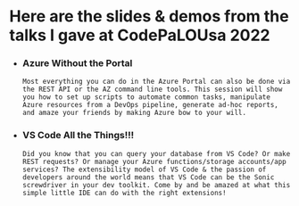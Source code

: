 # Here are the slides & demos from the talks I gave at CodePaLOUsa 2022

* ### Azure Without the Portal
    ```
    Most everything you can do in the Azure Portal can also be done via the REST API or the AZ command line tools. This session will show you how to set up scripts to automate common tasks, manipulate Azure resources from a DevOps pipeline, generate ad-hoc reports, and amaze your friends by making Azure bow to your will.
    ```

* ### VS Code All the Things!!!
    ```
    Did you know that you can query your database from VS Code? Or make REST requests? Or manage your Azure functions/storage accounts/app services? The extensibility model of VS Code & the passion of developers around the world means that VS Code can be the Sonic screwdriver in your dev toolkit. Come by and be amazed at what this simple little IDE can do with the right extensions!
    ```